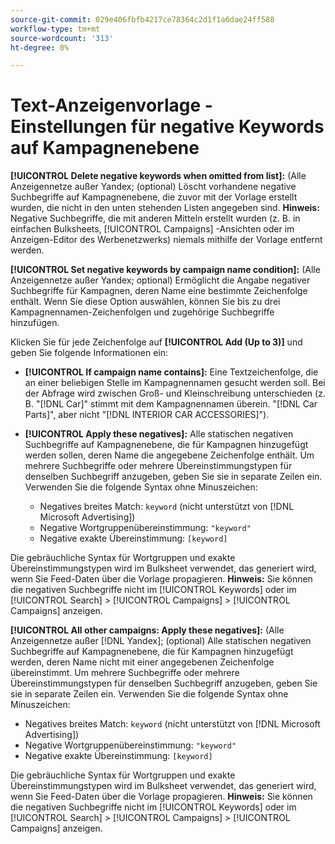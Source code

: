 ```yaml
---
source-git-commit: 029e406fbfb4217ce78364c2d1f1a6dae24ff588
workflow-type: tm+mt
source-wordcount: '313'
ht-degree: 0%

---
```

# Text-Anzeigenvorlage - Einstellungen für negative Keywords auf Kampagnenebene

**[!UICONTROL Delete negative keywords when omitted from list]:** (Alle Anzeigennetze außer Yandex; (optional) Löscht vorhandene negative Suchbegriffe auf Kampagnenebene, die zuvor mit der Vorlage erstellt wurden, die nicht in den unten stehenden Listen angegeben sind. **Hinweis:** Negative Suchbegriffe, die mit anderen Mitteln erstellt wurden (z. B. in einfachen Bulksheets, [!UICONTROL Campaigns] -Ansichten oder im Anzeigen-Editor des Werbenetzwerks) niemals mithilfe der Vorlage entfernt werden.

**[!UICONTROL Set negative keywords by campaign name condition]:** (Alle Anzeigennetze außer Yandex; optional) Ermöglicht die Angabe negativer Suchbegriffe für Kampagnen, deren Name eine bestimmte Zeichenfolge enthält. Wenn Sie diese Option auswählen, können Sie bis zu drei Kampagnennamen-Zeichenfolgen und zugehörige Suchbegriffe hinzufügen.

Klicken Sie für jede Zeichenfolge auf **[!UICONTROL Add (Up to 3)]** und geben Sie folgende Informationen ein:

* **[!UICONTROL If campaign name contains]:**  Eine Textzeichenfolge, die an einer beliebigen Stelle im Kampagnennamen gesucht werden soll. Bei der Abfrage wird zwischen Groß- und Kleinschreibung unterschieden (z. B. &quot;[!DNL Car]&quot; stimmt mit dem Kampagnennamen überein. &quot;[!DNL Car Parts]&quot;, aber nicht &quot;[!DNL INTERIOR CAR ACCESSORIES]&quot;).

* **[!UICONTROL Apply these negatives]:**  Alle statischen negativen Suchbegriffe auf Kampagnenebene, die für Kampagnen hinzugefügt werden sollen, deren Name die angegebene Zeichenfolge enthält. Um mehrere Suchbegriffe oder mehrere Übereinstimmungstypen für denselben Suchbegriff anzugeben, geben Sie sie in separate Zeilen ein. Verwenden Sie die folgende Syntax ohne Minuszeichen:

   * Negatives breites Match: `keyword` (nicht unterstützt von [!DNL Microsoft Advertising])
   * Negative Wortgruppenübereinstimmung: `"keyword"`
   * Negative exakte Übereinstimmung: `[keyword]`

Die gebräuchliche Syntax für Wortgruppen und exakte Übereinstimmungstypen wird im Bulksheet verwendet, das generiert wird, wenn Sie Feed-Daten über die Vorlage propagieren. **Hinweis:** Sie können die negativen Suchbegriffe nicht im [!UICONTROL Keywords] oder im [!UICONTROL Search] > [!UICONTROL Campaigns] > [!UICONTROL Campaigns] anzeigen.

**[!UICONTROL All other campaigns: Apply these negatives]:** (Alle Anzeigennetze außer [!DNL Yandex]; (optional) Alle statischen negativen Suchbegriffe auf Kampagnenebene, die für Kampagnen hinzugefügt werden, deren Name nicht mit einer angegebenen Zeichenfolge übereinstimmt. Um mehrere Suchbegriffe oder mehrere Übereinstimmungstypen für denselben Suchbegriff anzugeben, geben Sie sie in separate Zeilen ein. Verwenden Sie die folgende Syntax ohne Minuszeichen:

* Negatives breites Match: `keyword` (nicht unterstützt von [!DNL Microsoft Advertising])
* Negative Wortgruppenübereinstimmung: `"keyword"`
* Negative exakte Übereinstimmung: `[keyword]`

Die gebräuchliche Syntax für Wortgruppen und exakte Übereinstimmungstypen wird im Bulksheet verwendet, das generiert wird, wenn Sie Feed-Daten über die Vorlage propagieren. **Hinweis:** Sie können die negativen Suchbegriffe nicht im [!UICONTROL Keywords] oder im [!UICONTROL Search] > [!UICONTROL Campaigns] > [!UICONTROL Campaigns] anzeigen.
